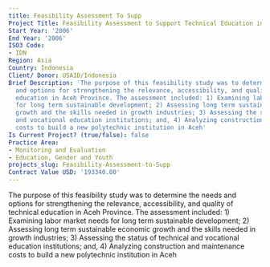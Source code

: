 ```yaml
---
title: Feasibility Assessment To Supp
Project Title: Feasibility Assessment to Support Technical Education in Aech Province
Start Year: '2006'
End Year: '2006'
ISO3 Code:
- IDN
Region: Asia
Country: Indonesia
Client/ Donor: USAID/Indonesia
Brief Description: 'The purpose of this feasibility study was to determine the needs
  and options for strengthening the relevance, accessibility, and quality of technical
  education in Aceh Province. The assessment included: 1) Examining labor market needs
  for long term sustainable development; 2) Assessing long term sustainable economic
  growth and the skills needed in growth industries; 3) Assessing the status of technical
  and vocational education institutions; and, 4) Analyzing construction and maintenance
  costs to build a new polytechnic institution in Aceh'
Is Current Project? (true/false): false
Practice Area:
- Monitoring and Evaluation
- Education, Gender and Youth
projects_slug: Feasibility-Assessment-to-Supp
Contract Value USD: '193340.00'
---
```


The purpose of this feasibility study was to determine the needs and options for strengthening the relevance, accessibility, and quality of technical education in Aceh Province. The assessment included: 1) Examining labor market needs for long term sustainable development; 2) Assessing long term sustainable economic growth and the skills needed in growth industries; 3) Assessing the status of technical and vocational education institutions; and, 4) Analyzing construction and maintenance costs to build a new polytechnic institution in Aceh